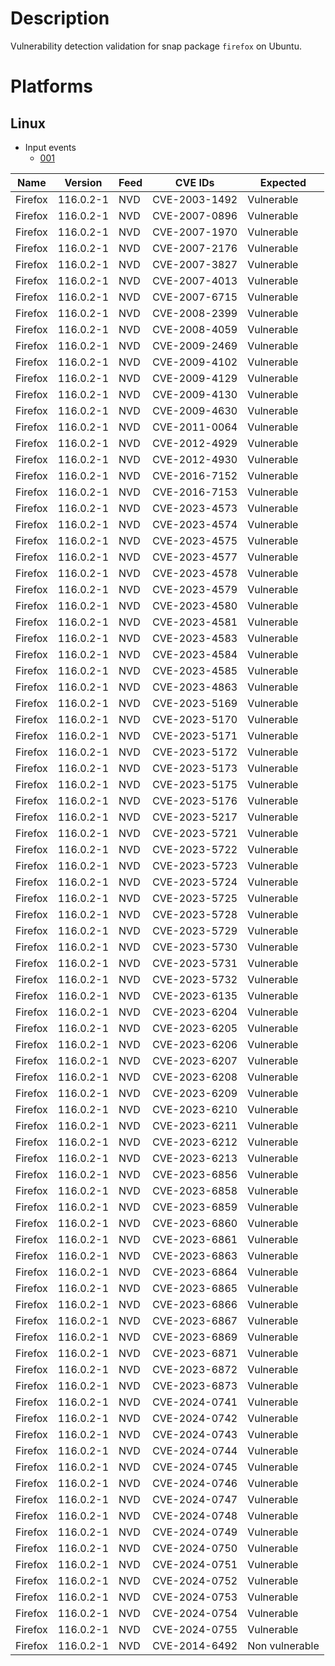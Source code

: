 # Description

Vulnerability detection validation for snap package `firefox` on Ubuntu.

# Platforms

## Linux

- Input events
    - [001](input_001.json)

| Name     | Version    | Feed | CVE IDs       | Expected         |
|----------|------------|------|---------------|------------------|
| Firefox  | 116.0.2-1  | NVD  | CVE-2003-1492 | Vulnerable       |
| Firefox  | 116.0.2-1  | NVD  | CVE-2007-0896 | Vulnerable       |
| Firefox  | 116.0.2-1  | NVD  | CVE-2007-1970 | Vulnerable       |
| Firefox  | 116.0.2-1  | NVD  | CVE-2007-2176 | Vulnerable       |
| Firefox  | 116.0.2-1  | NVD  | CVE-2007-3827 | Vulnerable       |
| Firefox  | 116.0.2-1  | NVD  | CVE-2007-4013 | Vulnerable       |
| Firefox  | 116.0.2-1  | NVD  | CVE-2007-6715 | Vulnerable       |
| Firefox  | 116.0.2-1  | NVD  | CVE-2008-2399 | Vulnerable       |
| Firefox  | 116.0.2-1  | NVD  | CVE-2008-4059 | Vulnerable       |
| Firefox  | 116.0.2-1  | NVD  | CVE-2009-2469 | Vulnerable       |
| Firefox  | 116.0.2-1  | NVD  | CVE-2009-4102 | Vulnerable       |
| Firefox  | 116.0.2-1  | NVD  | CVE-2009-4129 | Vulnerable       |
| Firefox  | 116.0.2-1  | NVD  | CVE-2009-4130 | Vulnerable       |
| Firefox  | 116.0.2-1  | NVD  | CVE-2009-4630 | Vulnerable       |
| Firefox  | 116.0.2-1  | NVD  | CVE-2011-0064 | Vulnerable       |
| Firefox  | 116.0.2-1  | NVD  | CVE-2012-4929 | Vulnerable       |
| Firefox  | 116.0.2-1  | NVD  | CVE-2012-4930 | Vulnerable       |
| Firefox  | 116.0.2-1  | NVD  | CVE-2016-7152 | Vulnerable       |
| Firefox  | 116.0.2-1  | NVD  | CVE-2016-7153 | Vulnerable       |
| Firefox  | 116.0.2-1  | NVD  | CVE-2023-4573 | Vulnerable       |
| Firefox  | 116.0.2-1  | NVD  | CVE-2023-4574 | Vulnerable       |
| Firefox  | 116.0.2-1  | NVD  | CVE-2023-4575 | Vulnerable       |
| Firefox  | 116.0.2-1  | NVD  | CVE-2023-4577 | Vulnerable       |
| Firefox  | 116.0.2-1  | NVD  | CVE-2023-4578 | Vulnerable       |
| Firefox  | 116.0.2-1  | NVD  | CVE-2023-4579 | Vulnerable       |
| Firefox  | 116.0.2-1  | NVD  | CVE-2023-4580 | Vulnerable       |
| Firefox  | 116.0.2-1  | NVD  | CVE-2023-4581 | Vulnerable       |
| Firefox  | 116.0.2-1  | NVD  | CVE-2023-4583 | Vulnerable       |
| Firefox  | 116.0.2-1  | NVD  | CVE-2023-4584 | Vulnerable       |
| Firefox  | 116.0.2-1  | NVD  | CVE-2023-4585 | Vulnerable       |
| Firefox  | 116.0.2-1  | NVD  | CVE-2023-4863 | Vulnerable       |
| Firefox  | 116.0.2-1  | NVD  | CVE-2023-5169 | Vulnerable       |
| Firefox  | 116.0.2-1  | NVD  | CVE-2023-5170 | Vulnerable       |
| Firefox  | 116.0.2-1  | NVD  | CVE-2023-5171 | Vulnerable       |
| Firefox  | 116.0.2-1  | NVD  | CVE-2023-5172 | Vulnerable       |
| Firefox  | 116.0.2-1  | NVD  | CVE-2023-5173 | Vulnerable       |
| Firefox  | 116.0.2-1  | NVD  | CVE-2023-5175 | Vulnerable       |
| Firefox  | 116.0.2-1  | NVD  | CVE-2023-5176 | Vulnerable       |
| Firefox  | 116.0.2-1  | NVD  | CVE-2023-5217 | Vulnerable       |
| Firefox  | 116.0.2-1  | NVD  | CVE-2023-5721 | Vulnerable       |
| Firefox  | 116.0.2-1  | NVD  | CVE-2023-5722 | Vulnerable       |
| Firefox  | 116.0.2-1  | NVD  | CVE-2023-5723 | Vulnerable       |
| Firefox  | 116.0.2-1  | NVD  | CVE-2023-5724 | Vulnerable       |
| Firefox  | 116.0.2-1  | NVD  | CVE-2023-5725 | Vulnerable       |
| Firefox  | 116.0.2-1  | NVD  | CVE-2023-5728 | Vulnerable       |
| Firefox  | 116.0.2-1  | NVD  | CVE-2023-5729 | Vulnerable       |
| Firefox  | 116.0.2-1  | NVD  | CVE-2023-5730 | Vulnerable       |
| Firefox  | 116.0.2-1  | NVD  | CVE-2023-5731 | Vulnerable       |
| Firefox  | 116.0.2-1  | NVD  | CVE-2023-5732 | Vulnerable       |
| Firefox  | 116.0.2-1  | NVD  | CVE-2023-6135 | Vulnerable       |
| Firefox  | 116.0.2-1  | NVD  | CVE-2023-6204 | Vulnerable       |
| Firefox  | 116.0.2-1  | NVD  | CVE-2023-6205 | Vulnerable       |
| Firefox  | 116.0.2-1  | NVD  | CVE-2023-6206 | Vulnerable       |
| Firefox  | 116.0.2-1  | NVD  | CVE-2023-6207 | Vulnerable       |
| Firefox  | 116.0.2-1  | NVD  | CVE-2023-6208 | Vulnerable       |
| Firefox  | 116.0.2-1  | NVD  | CVE-2023-6209 | Vulnerable       |
| Firefox  | 116.0.2-1  | NVD  | CVE-2023-6210 | Vulnerable       |
| Firefox  | 116.0.2-1  | NVD  | CVE-2023-6211 | Vulnerable       |
| Firefox  | 116.0.2-1  | NVD  | CVE-2023-6212 | Vulnerable       |
| Firefox  | 116.0.2-1  | NVD  | CVE-2023-6213 | Vulnerable       |
| Firefox  | 116.0.2-1  | NVD  | CVE-2023-6856 | Vulnerable       |
| Firefox  | 116.0.2-1  | NVD  | CVE-2023-6858 | Vulnerable       |
| Firefox  | 116.0.2-1  | NVD  | CVE-2023-6859 | Vulnerable       |
| Firefox  | 116.0.2-1  | NVD  | CVE-2023-6860 | Vulnerable       |
| Firefox  | 116.0.2-1  | NVD  | CVE-2023-6861 | Vulnerable       |
| Firefox  | 116.0.2-1  | NVD  | CVE-2023-6863 | Vulnerable       |
| Firefox  | 116.0.2-1  | NVD  | CVE-2023-6864 | Vulnerable       |
| Firefox  | 116.0.2-1  | NVD  | CVE-2023-6865 | Vulnerable       |
| Firefox  | 116.0.2-1  | NVD  | CVE-2023-6866 | Vulnerable       |
| Firefox  | 116.0.2-1  | NVD  | CVE-2023-6867 | Vulnerable       |
| Firefox  | 116.0.2-1  | NVD  | CVE-2023-6869 | Vulnerable       |
| Firefox  | 116.0.2-1  | NVD  | CVE-2023-6871 | Vulnerable       |
| Firefox  | 116.0.2-1  | NVD  | CVE-2023-6872 | Vulnerable       |
| Firefox  | 116.0.2-1  | NVD  | CVE-2023-6873 | Vulnerable       |
| Firefox  | 116.0.2-1  | NVD  | CVE-2024-0741 | Vulnerable       |
| Firefox  | 116.0.2-1  | NVD  | CVE-2024-0742 | Vulnerable       |
| Firefox  | 116.0.2-1  | NVD  | CVE-2024-0743 | Vulnerable       |
| Firefox  | 116.0.2-1  | NVD  | CVE-2024-0744 | Vulnerable       |
| Firefox  | 116.0.2-1  | NVD  | CVE-2024-0745 | Vulnerable       |
| Firefox  | 116.0.2-1  | NVD  | CVE-2024-0746 | Vulnerable       |
| Firefox  | 116.0.2-1  | NVD  | CVE-2024-0747 | Vulnerable       |
| Firefox  | 116.0.2-1  | NVD  | CVE-2024-0748 | Vulnerable       |
| Firefox  | 116.0.2-1  | NVD  | CVE-2024-0749 | Vulnerable       |
| Firefox  | 116.0.2-1  | NVD  | CVE-2024-0750 | Vulnerable       |
| Firefox  | 116.0.2-1  | NVD  | CVE-2024-0751 | Vulnerable       |
| Firefox  | 116.0.2-1  | NVD  | CVE-2024-0752 | Vulnerable       |
| Firefox  | 116.0.2-1  | NVD  | CVE-2024-0753 | Vulnerable       |
| Firefox  | 116.0.2-1  | NVD  | CVE-2024-0754 | Vulnerable       |
| Firefox  | 116.0.2-1  | NVD  | CVE-2024-0755 | Vulnerable       |
| Firefox  | 116.0.2-1  | NVD  | CVE-2014-6492 | Non vulnerable   |
